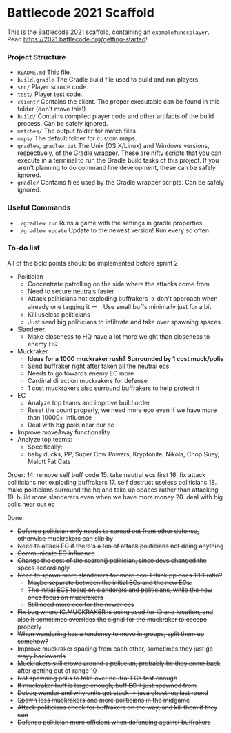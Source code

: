 # Battlecode 2021 Scaffold

This is the Battlecode 2021 scaffold, containing an `examplefuncsplayer`. Read https://2021.battlecode.org/getting-started!

### Project Structure

- `README.md`
    This file.
- `build.gradle`
    The Gradle build file used to build and run players.
- `src/`
    Player source code.
- `test/`
    Player test code.
- `client/`
    Contains the client. The proper executable can be found in this folder (don't move this!)
- `build/`
    Contains compiled player code and other artifacts of the build process. Can be safely ignored.
- `matches/`
    The output folder for match files.
- `maps/`
    The default folder for custom maps.
- `gradlew`, `gradlew.bat`
    The Unix (OS X/Linux) and Windows versions, respectively, of the Gradle wrapper. These are nifty scripts that you can execute in a terminal to run the Gradle build tasks of this project. If you aren't planning to do command line development, these can be safely ignored.
- `gradle/`
    Contains files used by the Gradle wrapper scripts. Can be safely ignored.


### Useful Commands

- `./gradlew run`
    Runs a game with the settings in gradle.properties
- `./gradlew update`
    Update to the newest version! Run every so often


### To-do list

All of the bold points should be implemented before sprint 2

- Politician
    - Concentrate patrolling on the side where the attacks come from
    - Need to secure neutrals faster
    - Attack politicians not exploding buffrakers -> don't approach when already one tagging it
    ー　Use small buffs minimally just for a bit
    - Kill useless politicians
    - Just send big politicians to infiltrate and take over spawning spaces
- Slanderer
    - Make closeness to HQ have a lot more weight than closeness to enemy HQ
- Muckraker
    - __Ideas for a 1000 muckraker rush? Surrounded by 1 cost muck/polis__
    - Send buffraker right after taken all the neutral ecs
    - Needs to go towards enemy EC more
    - Cardinal direction muckrakers for defense
    - 1 cost muckrakers also surround buffrakers to help protect it
- EC
    - Analyze top teams and improve build order
    - Reset the count properly, we need more eco even if we have more than 10000+ influence
    - Deal with big polis near our ec
- Improve moveAway functionality
- Analyze top teams:
    - Specifically:
    - baby ducks, PP, Super Cow Powers, Kryptonite, Nikola, Chop Suey, Malott Fat Cats

Order:
14. remove self buff code
15. take neutral ecs first
16. fix attack politicians not exploding buffrakers
17. self destruct useless politicians
18. make politicians surround the hq and take up spaces rather than attacking
19. build more slanderers even when we have more money
20. deal with big polis near our ec


Done:
- ~~Defense politician only needs to spread out from other defense, otherwise muckrakers can slip by~~
- ~~Need to attack EC if there's a ton of attack politicians not doing anything~~
- ~~Communicate EC influence~~
- ~~Change the cost of the search() politician, since devs changed the specs accordingly~~
- ~~Need to spawn more slanderers for more eco: I think pp does 1:1:1 ratio?~~
    - ~~Maybe separate between the initial ECs and the new ECs:~~
    - ~~The initial ECS focus on slanderers and politicians, while the new ones focus on muckrakers~~
    - ~~Still need more eco for the newer ecs~~
- ~~Fix bug where IC.MUCKRAKER is being used for ID and location, and also it sometimes overrides the signal for the muckraker to escape properly~~
- ~~When wandering has a tendency to move in groups, split them up somehow?~~
- ~~Improve muckraker spacing from each other, sometimes they just go wayy backwards~~
- ~~Muckrakers still crowd around a politician, probably bc they come back after getting out of range 10~~
- ~~Not spawning polis to take over neutral ECs fast enough~~
- ~~If muckraker buff is large enough, buff EC it just spawned from~~
- ~~Debug wander and why units get stuck -> java ghosthug last round~~
- ~~Spawn less muckrakers and more politicians in the midgame~~
- ~~Attack politicians check for buffrakers on the way, and kill them if they can~~
- ~~Defense politician more efficient when defending against buffrakers~~
